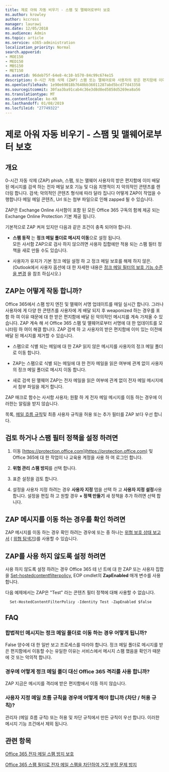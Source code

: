 ```yaml
---
title: 제로 아워 자동 비우기 - 스팸 및 맬웨어로부터 보호
ms.author: krowley
author: kccross
manager: laurawi
ms.date: 12/05/2018
ms.audience: Admin
ms.topic: article
ms.service: o365-administration
localization_priority: Normal
search.appverid:
- MOE150
- MED150
- MBS150
- MET150
ms.assetid: 96deb75f-64e8-4c10-b570-84c99c674e15
description: 0-시간 자동 삭제 (ZAP) 스팸 또는 맬웨어로와 사용자의 받은 편지함에 이미 배달 된 메시지를 검색 하는 전자 메일 보호 기능 및 다음 치명적이 지 악의적인 콘텐츠를 렌더링 합니다. 어떻게 ZAP이 작업을 수행 하는 작업은 감지 악의적인 콘텐츠 형식에 따라 다릅니다.
ms.openlocfilehash: 1e90e69018b7640bb36011287abd5bcd77d43358
ms.sourcegitcommit: 30faa3ba91cab4c36e3d8d8ed5858d5269ea8a56
ms.translationtype: MT
ms.contentlocale: ko-KR
ms.lasthandoff: 01/08/2019
ms.locfileid: "27749322"
---
```

# <a name="zero-hour-auto-purge---protection-against-spam-and-malware"></a>제로 아워 자동 비우기 - 스팸 및 맬웨어로부터 보호

## <a name="overview"></a>개요

0-시간 자동 삭제 (ZAP) phish, 스팸, 또는 맬웨어 사용자의 받은 편지함에 이미 배달 된 메시지를 검색 하는 전자 메일 보호 기능 및 다음 치명적이 지 악의적인 콘텐츠를 렌더링 합니다. 검색; 악의적인 콘텐츠 형식에 따라 달라 집니다 어떻게 ZAP이 작업을 수행합니다 메일 메일 콘텐츠, Url 또는 첨부 파일으로 인해 zapped 될 수 있습니다.
  
ZAP은 Exchange Online 사서함이 포함 된 모든 Office 365 구독의 함께 제공 되는 Exchange Online Protection 기본 제공 됩니다.

기본적으로 ZAP 켜져 있지만 다음과 같은 조건이 충족 되어야 합니다.
  
- **스팸 동작** 는 **정크 메일 폴더로 메시지 이동**으로 설정 됩니다. <br/>모든 사서함 ZAP으로 검사 하지 않으려면 사용자 집합에만 적용 되는 스팸 필터 정책을 새로 만들 수도 있습니다.

- 사용자가 유지가 기본 정크 메일 설정 하 고 정크 메일 보호를 해제 하지 않은. (Outlook에서 사용자 옵션에 대 한 자세한 내용은 [정크 메일 필터의 보호 기능 수준을 변경](https://support.office.com/article/change-the-level-of-protection-in-the-junk-email-filter-e89c12d8-9d61-4320-8c57-d982c8d52f6b) 을 참조 하십시오.) 
  
## <a name="how-does-zap-work"></a>ZAP는 어떻게 작동 합니까?

Office 365에서 스팸 방지 엔진 및 맬웨어 서명 업데이트를 매일 실시간 합니다. 그러나 사용자에 게 다양 한 콘텐츠를 사용자에 게 배달 되지 후 weaponized 하는 경우를 포함 하 여 이유 때문에 대 한 받은 편지함에 배달 된 악의적인 메시지를 계속 가져올 수 있습니다. ZAP 계속 해 서 Office 365 스팸 및 맬웨어로부터 서명에 대 한 업데이트를 모니터링 하 여이 해결 합니다. ZAP 검색 하 고 사용자의 받은 편지함에 이미 있는 이전에 배달 된 메시지를 제거할 수 있습니다. 

- 스팸으로 식별 되는 메일에 대 한 ZAP 읽지 않은 메시지를 사용자의 정크 메일 폴더로 이동 합니다. 

- ZAP는 스팸으로 식별 되는 메일에 대 한 전자 메일을 읽은 여부에 관계 없이 사용자의 정크 메일 폴더로 메시지 이동 합니다.

- 새로 검색 된 맬웨어 ZAP는 전자 메일을 읽은 여부에 관계 없이 전자 메일 메시지에서 첨부 파일을 제거 합니다. 
  
ZAP 매크로 함수는 사서함 사용자; 원활 하 게 전자 메일 메시지를 이동 하는 경우에 이러한는 알림을 받지 않습니다.
  
목록, [메일 흐름 규칙](https://go.microsoft.com/fwlink/p/?LinkId=722755)및 최종 사용자 규칙을 허용 또는 추가 필터를 ZAP 보다 우선 합니다.
  
## <a name="to-review-or-set-up-a-spam-filter-policy"></a>검토 하거나 스팸 필터 정책을 설정 하려면
  
1. 이동 [https://protection.office.com](https://protection.office.com) 및 Office 365에 대 한 작업이 나 교육용 계정을 사용 하 여 로그인 합니다.

2. **위협 관리** **스팸 방지**를 선택 합니다.

3. 표준 설정을 검토 합니다. 

4. 설정을 사용자 지정 하려는 경우 **사용자 지정** 탭을 선택 하 고 **사용자 지정 설정**사용 합니다. 설정을 편집 하 고 원할 경우 **+ 정책 만들기** 새 정책을 추가 하려면 선택 합니다. 
    
## <a name="to-see-if-zap-moved-your-message"></a>ZAP 메시지를 이동 하는 경우를 확인 하려면

ZAP 메시지를 이동 하는 경우 확인 하려는 경우에 또는 중 하나는 [위협 보호 상태 보고서](view-email-security-reports.md#threat-protection-status-report) ( [위협 탐색기](use-explorer-in-security-and-compliance.md))를 사용할 수 있습니다.
    
## <a name="to-disable-zap"></a>ZAP를 사용 하지 않도록 설정 하려면
  
사용 하지 않도록 설정 하려는 경우 Office 365 테 넌 트에 대 한 ZAP 또는 사용자 집합을 [Set-hostedcontentfilterpolicy](https://go.microsoft.com/fwlink/p/?LinkId=722758), EOP cmdlet의 **ZapEnabled** 매개 변수를 사용 합니다.
    
다음 예제에서는 ZAP은 "Test" 라는 콘텐츠 필터 정책에 대해 사용할 수 없습니다.
    
```
  Set-HostedContentFilterPolicy -Identity Test -ZapEnabled $false
```

## <a name="faq"></a>FAQ

### <a name="what-happens-if-a-legitimate-message-is-moved-to-the-junk-mail-folder"></a>합법적인 메시지는 정크 메일 폴더로 이동 하는 경우 어떻게 됩니까?
  
False 양수에 대 한 일반 보고 프로세스를 따라야 합니다. 정크 메일 폴더로 메시지를 받은 편지함에서 이동할 수는 유일한 이유는 서비스에서 메시지 스팸 했음을 확인가 때문에 것 또는 악의적 합니다.
  
### <a name="what-if-i-use-the-office-365-quarantine-instead-of-the-junk-mail-folder"></a>경우에 어떻게 정크 메일 폴더 대신 Office 365 격리를 사용 합니까?
  
ZAP 지금은 메시지를 격리에 받은 편지함에서 이동 하지 않습니다.
  
### <a name="what-if-i-have-a-custom-mail-flow-rule-block-allow-rule"></a>사용자 지정 메일 흐름 규칙을 경우에 어떻게 해야 합니까 (차단 / 허용 규칙)?
  
관리자 (메일 흐름 규칙) 또는 허용 및 차단 규칙에서 만든 규칙이 우선 합니다. 이러한 메시지 기능 조건에서 제외 됩니다.
  
## <a name="related-topics"></a>관련 항목

[Office 365 전자 메일 스팸 방지 보호](anti-spam-protection.md)
  
[Office 365 스팸 필터로 전자 메일 스팸을 차단하여 거짓 부정 문제 방지](block-email-spam-to-prevent-false-negatives.md)
  

